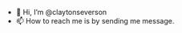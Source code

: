 - 👋 Hi, I’m @claytonseverson
- 📫 How to reach me is by sending me message.

<!---
claytonseverson/claytonseverson is a ✨ special ✨ repository because its `README.md` (this file) appears on your GitHub profile.
You can click the Preview link to take a look at your changes.
--->
